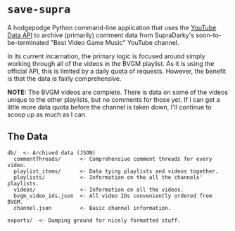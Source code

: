 # `save-supra`
A hodgepodge Python command-line application that uses the [YouTube Data API](https://developers.google.com/youtube/v3/docs)
to archive (primarily) comment data from SupraDarky's soon-to-be-terminated
"Best Video Game Music" YouTube channel.

In its current incarnation, the primary logic is focused around simply working
through all of the videos in the BVGM playlist. As it is using the official API,
this is limited by a daily quota of requests. However, the benefit is that the
data is fairly comprehensive.

**NOTE:** The BVGM videos are complete. There is data on some of the videos
unique to the other playlists, but no comments for those yet. If I can get a
little more data quota before the channel is taken down, I'll continue to scoop
up as much as I can.

## The Data
```
db/  <- Archived data (JSON)
  commentThreads/      <- Comprehensive comment threads for every video.
  playlist_items/      <- Data tying playlists and videos together.
  playlists/           <- Information on the all the channels' playlists.
  videos/              <- Information on all the videos.
  bvgm_video_ids.json  <- All video IDs conveniently ordered from BVGM.
  channel.json         <- Basic channel information.

exports/  <- Dumping ground for nicely formatted stuff.
```
